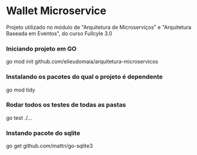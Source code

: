 # Wallet Microservice
Projeto utilizado no módulo de "Arquitetura de Microserviços" e "Arquitetura Baseada em Eventos", do curso Fullcyle 3.0

### Iniciando projeto em GO
go mod init github.com/elieudomaia/arquitetura-microservicos

### Instalando os pacotes do qual o projeto é dependente
go mod tidy

### Rodar todos os testes de todas as pastas
go test ./...

### Instando pacote do sqlite
go get github.com/mattn/go-sqlite3